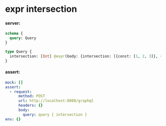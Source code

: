 # expr intersection

#### server:

```graphql
schema {
  query: Query
}

type Query {
  intersection: [Int] @expr(body: {intersection: [{const: [1, 2, 3]}, {const: [3, 4, 5]}]})
}
```

#### assert:

```yml
mock: []
assert:
  - request:
      method: POST
      url: http://localhost:8080/graphql
      headers: {}
      body:
        query: query { intersection }
env: {}
```
